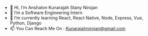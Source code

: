 - 👋 Hi, I’m Anshalon Kunarajah Stany Nirojan
- 👀 I’m a Software Engineering Intern
- 🌱 I’m currently learning React, React Native, Node, Express, Vue,  Python, Django
- 📫 You Can Reach Me On : Kunarajahnirojan@gmail.com

